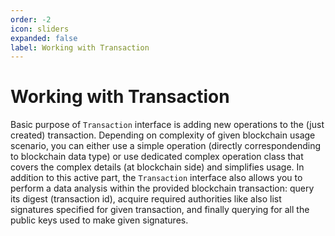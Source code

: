 ```yaml
---
order: -2
icon: sliders
expanded: false
label: Working with Transaction
---
```


# Working with Transaction

Basic purpose of `Transaction` interface is adding new operations to the (just created) transaction. Depending on complexity of given blockchain usage scenario, you can either use a simple operation (directly correspondending to blockchain data type) or use dedicated complex operation class that covers the complex details (at blockchain side) and simplifies usage.
In addition to this active part, the `Transaction` interface also allows you to perform a data analysis within the provided blockchain transaction: query its digest (transaction id), acquire required authorities like also list signatures specified for given transaction, and finally querying for all the public keys used to make given signatures.
